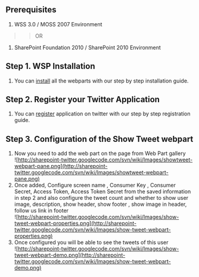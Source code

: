 ## Prerequisites ##
  1. WSS 3.0 / MOSS 2007 Environment
> > OR
  1. SharePoint Foundation 2010 / SharePoint 2010 Environment
## Step 1. WSP Installation ##
  1. You can [install](Installation.md) all the webparts with our step by step installation guide.

## Step 2. Register your Twitter Application ##
  1. You can [register](ApplicationRegistrationTwitter.md) application on twitter with our step by step registration guide.

## Step 3. Configuration of the Show Tweet webpart ##

  1. Now you need to add the web part on the page from Web Part gallery <br /> ![http://sharepoint-twitter.googlecode.com/svn/wiki/Images/showtweet-webpart-pane.png](http://sharepoint-twitter.googlecode.com/svn/wiki/Images/showtweet-webpart-pane.png)
  1. Once added, Configure screen name , Consumer Key , Consumer Secret, Access Token, Access Token Secret from the saved information in step 2 and also configure the tweet count  and whether to show user image, description, show header, show footer , show image in header, follow us link in footer<br /> ![http://sharepoint-twitter.googlecode.com/svn/wiki/Images/show-tweet-webpart-properties.png](http://sharepoint-twitter.googlecode.com/svn/wiki/Images/show-tweet-webpart-properties.png)
  1. Once configured you will be able to see the tweets of this user <br /> ![http://sharepoint-twitter.googlecode.com/svn/wiki/Images/show-tweet-webpart-demo.png](http://sharepoint-twitter.googlecode.com/svn/wiki/Images/show-tweet-webpart-demo.png)
